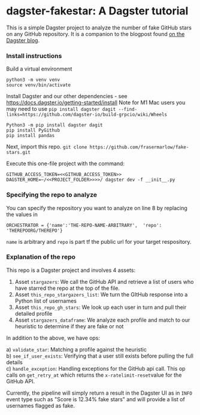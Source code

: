 # dagster-fakestar: A Dagster tutorial

This is a simple Dagster project to analyze the number of fake GitHub stars on any GitHub repository.  It is a companion to the blogpost found [on the Dagster blog](https:dagster.io/blog).

### Install instructions

Build a virtual environment
```commandline
python3 -m venv venv
source venv/bin/activate
```
Install Dagster and our other dependencies - see https://docs.dagster.io/getting-started/install
Note for M1 Mac users you may need to use `pip install dagster dagit --find-links=https://github.com/dagster-io/build-grpcio/wiki/Wheels`

```commandline
Python3 -m pip install dagster dagit
pip install PyGithub
pip install pandas
```

Next, import this repo.
`git clone https://github.com/frasermarlow/fake-stars.git`

Execute this one-file project with the command:

```commandline
GITHUB_ACCESS_TOKEN=<<GITHUB_ACCESS_TOKEN>> DAGSTER_HOME=~/<<PROJECT_FOLDER>>>>/ dagster dev -f __init__.py
```

### Specifying the repo to analyze

You can specify the repository you want to analyze on line 8 by replacing the values in 
```commandline
ORCHESTRATOR = {'name':'THE-REPO-NAME-ARBITRARY',  'repo': 'THEREPOORG/THEREPO'}
```

`name` is arbitrary and `repo` is part tf the public url for your target respository. 

### Explanation of the repo

This repo is a Dagster project and involves 4 assets:

1) Asset `stargazers`: We call the GitHub API and retrieve a list of users who have starred the repo at the top of the file.
2) Asset `this_repo_stargazers_list`: We turn the GItHub response into a Python list of usernames
3) Asset `this_repo_gh_stars`: We look up each user in turn and pull their detailed profile
4) Asset `stargazers_dataframe`: We analyze each profile and match to our heuristic to determine if they are fake or not

In addition to the above, we have ops:

a) `validate_star`: Matching a profile against the heuristic  
b) `see_if_user_exists`: Verifying that a user still exists before pulling the full details  
c) `handle_exception`: Handling exceptions for the GitHub api call.  This op calls on `get_retry_at` which returns the `x-ratelimit-reset`value for the GitHub API.  

Currently, the pipeline will simply return a result in the Dagster UI as in `INFO` event type such as "Score is 12.34% fake stars" and will provide a list of usernames flagged as fake.
